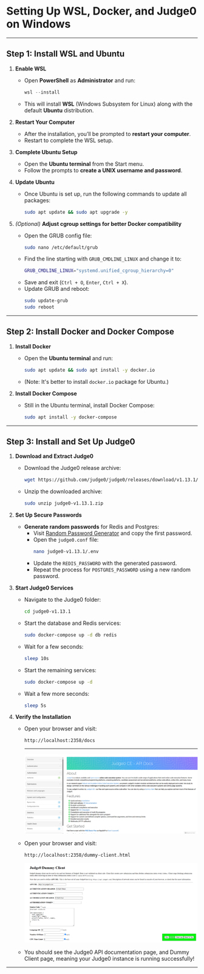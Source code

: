 # Setting Up WSL, Docker, and Judge0 on Windows

---

## **Step 1: Install WSL and Ubuntu**

1. **Enable WSL**

   - Open **PowerShell** as **Administrator** and run:
     ```powershell
     wsl --install
     ```
   - This will install **WSL** (Windows Subsystem for Linux) along with the default **Ubuntu** distribution.

2. **Restart Your Computer**

   - After the installation, you’ll be prompted to **restart your computer**.
   - Restart to complete the WSL setup.

3. **Complete Ubuntu Setup**

   - Open the **Ubuntu terminal** from the Start menu.
   - Follow the prompts to **create a UNIX username and password**.

4. **Update Ubuntu**

   - Once Ubuntu is set up, run the following commands to update all packages:
     ```bash
     sudo apt update && sudo apt upgrade -y
     ```

5. _(Optional)_ **Adjust cgroup settings for better Docker compatibility**
   - Open the GRUB config file:
     ```bash
     sudo nano /etc/default/grub
     ```
   - Find the line starting with `GRUB_CMDLINE_LINUX` and change it to:
     ```bash
     GRUB_CMDLINE_LINUX="systemd.unified_cgroup_hierarchy=0"
     ```
   - Save and exit (`Ctrl + O`, `Enter`, `Ctrl + X`).
   - Update GRUB and reboot:
     ```bash
     sudo update-grub
     sudo reboot
     ```

---

## **Step 2: Install Docker and Docker Compose**

1. **Install Docker**

   - Open the **Ubuntu terminal** and run:
     ```bash
     sudo apt update && sudo apt install -y docker.io
     ```
   - (Note: It's better to install `docker.io` package for Ubuntu.)

2. **Install Docker Compose**
   - Still in the Ubuntu terminal, install Docker Compose:
     ```bash
     sudo apt install -y docker-compose
     ```

---

## **Step 3: Install and Set Up Judge0**

1. **Download and Extract Judge0**

   - Download the Judge0 release archive:
     ```bash
     wget https://github.com/judge0/judge0/releases/download/v1.13.1/judge0-v1.13.1.zip
     ```
   - Unzip the downloaded archive:
     ```bash
     sudo unzip judge0-v1.13.1.zip
     ```

2. **Set Up Secure Passwords**

   - **Generate random passwords** for Redis and Postgres:
     - Visit [Random Password Generator](https://www.random.org/passwords/?num=1&len=32&format=plain&rnd=new) and copy the first password.
     - Open the `judge0.conf` file:
       ```bash
       nano judge0-v1.13.1/.env
       ```
     - Update the `REDIS_PASSWORD` with the generated password.
     - Repeat the process for `POSTGRES_PASSWORD` using a new random password.

3. **Start Judge0 Services**

   - Navigate to the Judge0 folder:
     ```bash
     cd judge0-v1.13.1
     ```
   - Start the database and Redis services:
     ```bash
     sudo docker-compose up -d db redis
     ```
   - Wait for a few seconds:
     ```bash
     sleep 10s
     ```
   - Start the remaining services:
     ```bash
     sudo docker-compose up -d
     ```
   - Wait a few more seconds:
     ```bash
     sleep 5s
     ```

4. **Verify the Installation**

   - Open your browser and visit:

     ```
     http://localhost:2358/docs
     ```

     ***

     ![docs Thumbnail](./backend/project_image/docs.png)

   - Open your browser and visit:

     ```
     http://localhost:2358/dummy-client.html
     ```

     ![dummy-client Thumbnail](./backend/project_image/dummy_client.png)

   - You should see the Judge0 API documentation page, and Dummy Client page, meaning your Judge0 instance is running successfully!

---
